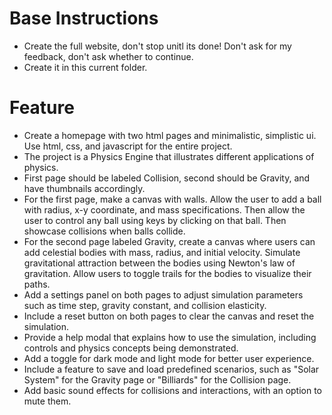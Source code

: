 # Base Instructions
- Create the full website, don't stop unitl its done! Don't ask for my feedback, don't ask whether to continue.
- Create it in this current folder. 

# Feature
- Create a homepage with two html pages and minimalistic, simplistic ui. Use html, css, and javascript for the entire project.
- The project is a Physics Engine that illustrates different applications of physics.
- First page should be labeled Collision, second should be Gravity, and have thumbnails accordingly.
- For the first page, make a canvas with walls. Allow the user to add a ball with radius, x-y coordinate, and mass specifications. Then allow the user to control any ball using keys by clicking on that ball. Then showcase collisions when balls collide.
- For the second page labeled Gravity, create a canvas where users can add celestial bodies with mass, radius, and initial velocity. Simulate gravitational attraction between the bodies using Newton's law of gravitation. Allow users to toggle trails for the bodies to visualize their paths.
- Add a settings panel on both pages to adjust simulation parameters such as time step, gravity constant, and collision elasticity.
- Include a reset button on both pages to clear the canvas and reset the simulation.
- Provide a help modal that explains how to use the simulation, including controls and physics concepts being demonstrated.
- Add a toggle for dark mode and light mode for better user experience.
- Include a feature to save and load predefined scenarios, such as "Solar System" for the Gravity page or "Billiards" for the Collision page.
- Add basic sound effects for collisions and interactions, with an option to mute them.
